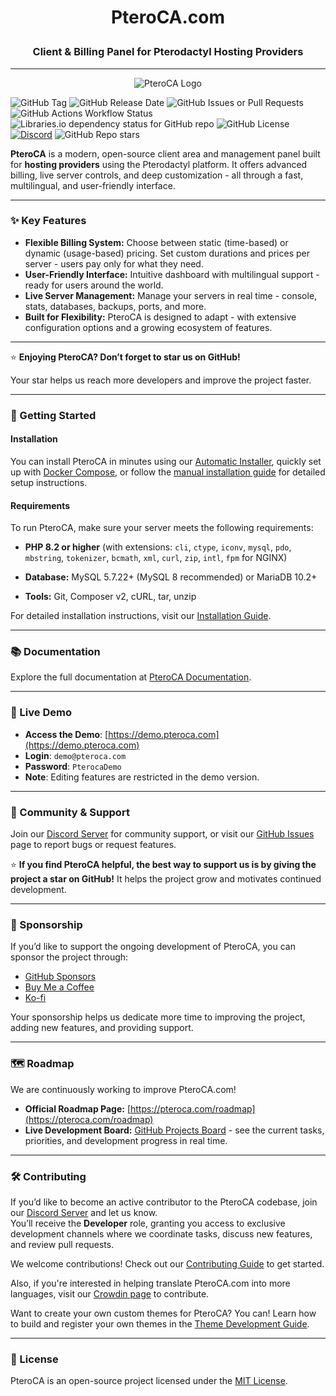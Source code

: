 # <p align="center">PteroCA.com</p>
### <p align="center">Client & Billing Panel for Pterodactyl Hosting Providers</p>

---

<p align="center">
  <img src="https://raw.githubusercontent.com/pteroca-com/panel/main/public/assets/img/logo/logo.png" alt="PteroCA Logo">
</p>

![GitHub Tag](https://img.shields.io/github/v/tag/pteroca-com/panel) ![GitHub Release Date](https://img.shields.io/github/release-date/pteroca-com/panel)
![GitHub Issues or Pull Requests](https://img.shields.io/github/issues/pteroca-com/panel)
![GitHub Actions Workflow Status](https://img.shields.io/github/actions/workflow/status/pteroca-com/panel/symfony.yml?branch=main)
![Libraries.io dependency status for GitHub repo](https://img.shields.io/librariesio/github/pteroca-com/panel)
![GitHub License](https://img.shields.io/github/license/pteroca-com/panel)
[![Discord](https://img.shields.io/discord/1330902668826382367?logo=discord&logoColor=white&label=Discord&labelColor=blue)](https://discord.gg/Gz5phhuZym)
![GitHub Repo stars](https://img.shields.io/github/stars/pteroca-com/panel)

**PteroCA** is a modern, open-source client area and management panel built for **hosting providers** using the Pterodactyl platform.
It offers advanced billing, live server controls, and deep customization - all through a fast, multilingual, and user-friendly interface.

---

### ✨ Key Features
- **Flexible Billing System:** Choose between static (time-based) or dynamic (usage-based) pricing. Set custom durations and prices per server - users pay only for what they need.
- **User-Friendly Interface:** Intuitive dashboard with multilingual support - ready for users around the world.
- **Live Server Management:** Manage your servers in real time - console, stats, databases, backups, ports, and more.
- **Built for Flexibility:** PteroCA is designed to adapt - with extensive configuration options and a growing ecosystem of features.

---

⭐ **Enjoying PteroCA? Don’t forget to star us on GitHub!**

Your star helps us reach more developers and improve the project faster.

---

### 🚀 Getting Started

#### Installation
You can install PteroCA in minutes using our [Automatic Installer](https://docs.pteroca.com/getting-started/installation/automatic-installation), quickly set up with [Docker Compose](https://docs.pteroca.com/getting-started/installation/installation-via-docker), or follow the [manual installation guide](https://docs.pteroca.com/getting-started/installation/manual-installation) for detailed setup instructions.

#### Requirements
To run PteroCA, make sure your server meets the following requirements:

- **PHP 8.2 or higher** (with extensions: `cli`, `ctype`, `iconv`, `mysql`, `pdo`, `mbstring`, `tokenizer`, `bcmath`, `xml`, `curl`, `zip`, `intl`, `fpm` for NGINX)

- **Database:** MySQL 5.7.22+ (MySQL 8 recommended) or MariaDB 10.2+

- **Tools:** Git, Composer v2, cURL, tar, unzip

For detailed installation instructions, visit our [Installation Guide](https://docs.pteroca.com/getting-started/installation "Installation").

---

### 📚 Documentation
Explore the full documentation at [PteroCA Documentation](https://docs.pteroca.com "Documentation").

---

### 🧪 Live Demo
- **Access the Demo**: [https://demo.pteroca.com](https://demo.pteroca.com)
- **Login**: `demo@pteroca.com`
- **Password**: `PterocaDemo`
- **Note**: Editing features are restricted in the demo version.

---

### 🤝 Community & Support
Join our [Discord Server](https://discord.gg/Gz5phhuZym) for community support, or visit our [GitHub Issues](https://github.com/pteroca-com/panel/issues) page to report bugs or request features.

⭐ **If you find PteroCA helpful, the best way to support us is by giving the project a star on GitHub!** 
It helps the project grow and motivates continued development.

---

### 💖 Sponsorship
If you’d like to support the ongoing development of PteroCA, you can sponsor the project through:

- [GitHub Sponsors](https://github.com/sponsors/pteroca-com)
- [Buy Me a Coffee](https://www.buymeacoffee.com/pteroca)
- [Ko-fi](https://ko-fi.com/pteroca)

Your sponsorship helps us dedicate more time to improving the project, adding new features, and providing support.

---

### 🗺️ Roadmap
We are continuously working to improve PteroCA.com! 

- **Official Roadmap Page:** [https://pteroca.com/roadmap](https://pteroca.com/roadmap)  
- **Live Development Board:** [GitHub Projects Board](https://github.com/users/pteroca-com/projects/2) - see the current tasks, priorities, and development progress in real time.

---

### 🛠️ Contributing
If you’d like to become an active contributor to the PteroCA codebase, join our [Discord Server](https://discord.gg/Gz5phhuZym) and let us know.  
You’ll receive the **Developer** role, granting you access to exclusive development channels where we coordinate tasks, discuss new features, and review pull requests.

We welcome contributions! Check out our [Contributing Guide](https://github.com/pteroca-com/panel/blob/main/CONTRIBUTING.md) to get started.

Also, if you're interested in helping translate PteroCA.com into more languages, visit our [Crowdin page](https://crowdin.com/project/pteroca) to contribute.

Want to create your own custom themes for PteroCA?
You can! Learn how to build and register your own themes in the [Theme Development Guide](https://docs.pteroca.com/guidebook/themes).

---

### 🔑 License
PteroCA is an open-source project licensed under the [MIT License](https://github.com/pteroca-com/panel/blob/main/LICENSE).
